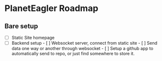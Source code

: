 # PlanetEagler Roadmap

## Bare setup
- [ ] Static Site homepage
- [ ] Backend setup
      - [ ] Websocket server, connect from static site
      - [ ] Send data one way or another through websocket
      - [ ] Setup a github app to automatically send to repo, or just find somewhere to store it.

